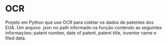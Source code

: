 # OCR
Projeto em Python que use OCR para coletar os dados de patentes dos EUA. 
Um arquivo .json no path informado na função contendo as seguintes informações: patent number, date of patent, patent title, inventor name e filed data.
